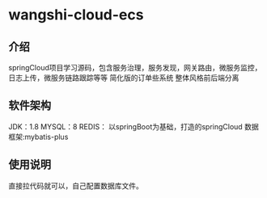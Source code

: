 # wangshi-cloud-ecs

## 介绍
springCloud项目学习源码，包含服务治理，服务发现，网关路由，微服务监控，日志上传，微服务链路跟踪等等
简化版的订单些系统
整体风格前后端分离

## 软件架构
JDK：1.8
MYSQL：8
REDIS：
以springBoot为基础，打造的springCloud
数据框架:mybatis-plus

## 使用说明
直接拉代码就可以，自己配置数据库文件。